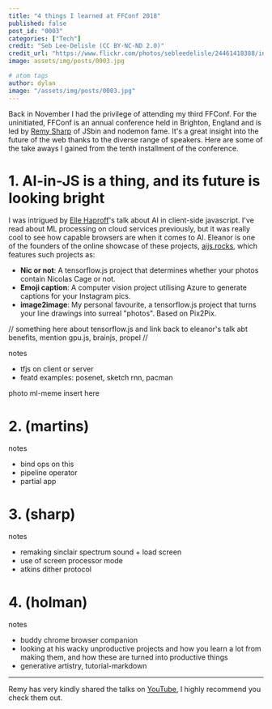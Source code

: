 ```yaml
---
title: "4 things I learned at FFConf 2018"
published: false
post_id: "0003"
categories: ["Tech"]
credit: "Seb Lee-Delisle (CC BY-NC-ND 2.0)"
credit_url: "https://www.flickr.com/photos/sebleedelisle/24461418388/in/album-72157666198229809/"
image: assets/img/posts/0003.jpg

# atom tags
author: dylan
image: "/assets/img/posts/0003.jpg"
---
```


Back in November I had the privilege of attending my third FFConf. For the uninitiated, FFConf is an annual conference held in Brighton, England and is led by [Remy Sharp](https://remysharp.com/) of JSbin and nodemon fame. It's a great insight into the future of the web thanks to the diverse range of speakers. Here are some of the take aways I gained from the tenth installment of the conference.

# 1. AI-in-JS is a thing, and its future is looking bright

I was intrigued by [Elle Haproff](https://twitter.com/eleanorhaproff)'s talk about AI in client-side javascript. I've read about ML processing on cloud services previously, but it was really cool to see how capable browsers are when it comes to AI. Eleanor is one of the founders of the online showcase of these projects, [aijs.rocks](https://aijs.rocks), which features such projects as:

* **Nic or not**: A tensorflow.js project that determines whether your photos contain Nicolas Cage or not.
* **Emoji caption**: A computer vision project utilising Azure to generate captions for your Instagram pics.
* **image2image**: My personal favourite, a tensorflow.js project that turns your line drawings into surreal "photos". Based on Pix2Pix.

// something here about tensorflow.js and link back to eleanor's talk abt benefits, mention gpu.js, brainjs, propel //


notes
* tfjs on client or server
* featd examples: posenet, sketch rnn, pacman

photo ml-meme insert here

# 2. (martins)

notes
* bind ops on this
* pipeline operator
* partial app

# 3. (sharp)

notes
* remaking sinclair spectrum sound + load screen
* use of screen processor mode
* atkins dither protocol

# 4. (holman)

notes
* buddy chrome browser companion
* looking at his wacky unproductive projects and how you learn a lot from making them, and how these are turned into productive things
* generative artistry, tutorial-markdown

---

Remy has very kindly shared the talks on [YouTube](https://www.youtube.com/playlist?list=PLXmT1r4krsTq3yrg4t14hPUbO1OsrA1Hx), I highly recommend you check them out.